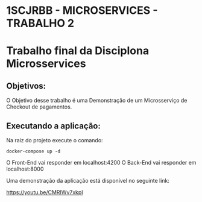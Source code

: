 # 1SCJRBB - MICROSERVICES - TRABALHO 2

# Trabalho final da Disciplona Microsservices

## Objetivos:

O Objetivo desse trabalho é uma Demonstração de um Microsserviço de Checkout de pagamentos.

## Executando a aplicação:

Na raiz do projeto execute o comando:

````
docker-compose up -d
````

O Front-End vai responder em localhost:4200 
O Back-End vai responder em localhost:8000


Uma demonstração da aplicação está disponível no seguinte link:

https://youtu.be/CMRIWv7xkpI